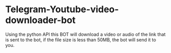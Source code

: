 # Telegram-Youtube-video-downloader-bot
Using the python API this BOT will download a video or audio of the link that is sent to the bot, if the file size is less than 50MB, the bot will send it to you.
